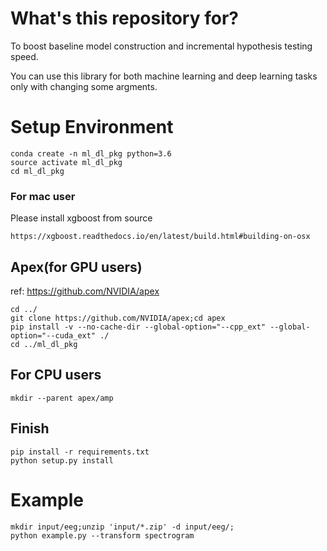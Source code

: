 # What's this repository for?
To boost baseline model construction and incremental hypothesis testing speed.

You can use this library for both machine learning and deep learning tasks only with changing some argments.


# Setup Environment

```
conda create -n ml_dl_pkg python=3.6
source activate ml_dl_pkg
cd ml_dl_pkg
```

### For mac user
Please install xgboost from source
```
https://xgboost.readthedocs.io/en/latest/build.html#building-on-osx

```

## Apex(for GPU users)
ref: https://github.com/NVIDIA/apex
```
cd ../
git clone https://github.com/NVIDIA/apex;cd apex
pip install -v --no-cache-dir --global-option="--cpp_ext" --global-option="--cuda_ext" ./
cd ../ml_dl_pkg
```

## For CPU users
```
mkdir --parent apex/amp 
```

## Finish
```
pip install -r requirements.txt
python setup.py install

```

# Example
```
mkdir input/eeg;unzip 'input/*.zip' -d input/eeg/;
python example.py --transform spectrogram
```